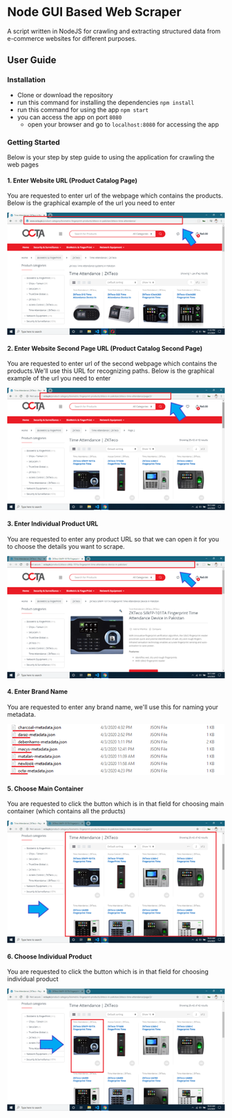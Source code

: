 # Node GUI Based Web Scraper 

A script written in NodeJS for crawling and extracting structured data from e-commerce websites for different purposes.

## User Guide

### Installation

- Clone or download the repository 
- run this command for installing the dependencies `npm install`
- run this command for using the app `npm start`
- you can access the app on port `8080` 
    - open your browser and go to `localhost:8080` for accessing the app

### Getting Started

Below is your step by step guide to using the application for crawling the web pages

#### 1. Enter Website URL (Product Catalog Page)

You are requested to enter url of the webpage which contains the products. Below is the graphical example of the url you need to enter

![prouduct catalog url image](docs/images/main-catalog-url.png)

#### 2. Enter Website Second Page URL (Product Catalog Second Page)

You are requested to enter url of the second webpage which contains the products.We'll use this URL for recognizing paths. Below is the graphical example of the url you need to enter

![prouduct catalog url image](docs/images/main-catalog-second-page-url.png)

#### 3. Enter Individual Product URL

You are requested to enter any product URL so that we can open it for you to choose the details you want to scrape.

![prouduct catalog url image](docs/images/individual-product-url.png)

#### 4. Enter Brand Name

You are requested to enter any brand name, we'll use this for naming your metadata.

![prouduct catalog url image](docs/images/brand-name.png)

#### 5. Choose Main Container

You are requested to click the button which is in that field for choosing main container (which contains all the prducts)

![prouduct catalog url image](docs/images/main-container.png)

#### 6. Choose Individual Product

You are requested to click the button which is in that field for choosing individual product

![prouduct catalog url image](docs/images/single-product.png)